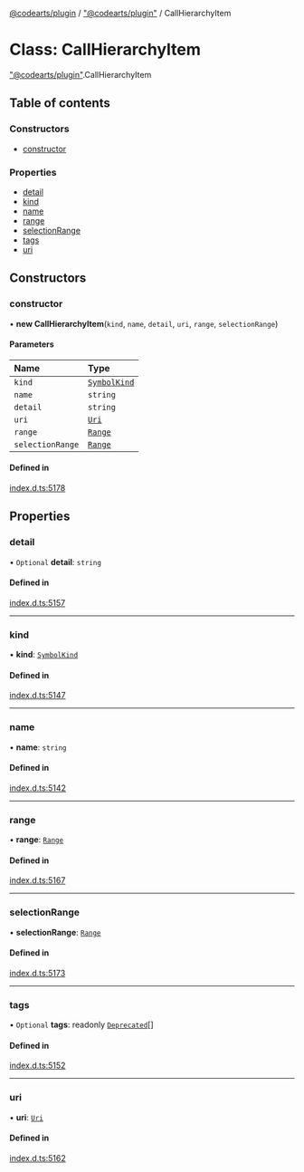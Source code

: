 [@codearts/plugin](../README.md) / ["@codearts/plugin"](../modules/_codearts_plugin_.md) / CallHierarchyItem

# Class: CallHierarchyItem

["@codearts/plugin"](../modules/_codearts_plugin_.md).CallHierarchyItem

## Table of contents

### Constructors

- [constructor](codearts_plugin_.CallHierarchyItem.md#constructor)

### Properties

- [detail](codearts_plugin_.CallHierarchyItem.md#detail)
- [kind](codearts_plugin_.CallHierarchyItem.md#kind)
- [name](codearts_plugin_.CallHierarchyItem.md#name)
- [range](codearts_plugin_.CallHierarchyItem.md#range)
- [selectionRange](codearts_plugin_.CallHierarchyItem.md#selectionrange)
- [tags](codearts_plugin_.CallHierarchyItem.md#tags)
- [uri](codearts_plugin_.CallHierarchyItem.md#uri)

## Constructors

### constructor

• **new CallHierarchyItem**(`kind`, `name`, `detail`, `uri`, `range`, `selectionRange`)

#### Parameters

| Name | Type |
| :------ | :------ |
| `kind` | [`SymbolKind`](../enums/codearts_plugin_.SymbolKind.md) |
| `name` | `string` |
| `detail` | `string` |
| `uri` | [`Uri`](codearts_plugin_.Uri.md) |
| `range` | [`Range`](codearts_plugin_.Range.md) |
| `selectionRange` | [`Range`](codearts_plugin_.Range.md) |

#### Defined in

[index.d.ts:5178](https://github.com/huaweicloud/cloudide-plugin-api/blob/a4193a8/index.d.ts#L5178)

## Properties

### detail

• `Optional` **detail**: `string`

#### Defined in

[index.d.ts:5157](https://github.com/huaweicloud/cloudide-plugin-api/blob/a4193a8/index.d.ts#L5157)

___

### kind

• **kind**: [`SymbolKind`](../enums/codearts_plugin_.SymbolKind.md)

#### Defined in

[index.d.ts:5147](https://github.com/huaweicloud/cloudide-plugin-api/blob/a4193a8/index.d.ts#L5147)

___

### name

• **name**: `string`

#### Defined in

[index.d.ts:5142](https://github.com/huaweicloud/cloudide-plugin-api/blob/a4193a8/index.d.ts#L5142)

___

### range

• **range**: [`Range`](codearts_plugin_.Range.md)

#### Defined in

[index.d.ts:5167](https://github.com/huaweicloud/cloudide-plugin-api/blob/a4193a8/index.d.ts#L5167)

___

### selectionRange

• **selectionRange**: [`Range`](codearts_plugin_.Range.md)

#### Defined in

[index.d.ts:5173](https://github.com/huaweicloud/cloudide-plugin-api/blob/a4193a8/index.d.ts#L5173)

___

### tags

• `Optional` **tags**: readonly [`Deprecated`](../enums/codearts_plugin_.SymbolTag.md#deprecated)[]

#### Defined in

[index.d.ts:5152](https://github.com/huaweicloud/cloudide-plugin-api/blob/a4193a8/index.d.ts#L5152)

___

### uri

• **uri**: [`Uri`](codearts_plugin_.Uri.md)

#### Defined in

[index.d.ts:5162](https://github.com/huaweicloud/cloudide-plugin-api/blob/a4193a8/index.d.ts#L5162)
